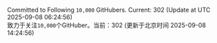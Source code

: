 Committed to Following `10,000` GitHubers. Current: <!-- FOLLOWING_COUNT -->302<!-- FOLLOWING_COUNT --> (Update at UTC <!-- LAST_UPDATED -->2025-09-08 06:24:56<!-- LAST_UPDATED -->)<br>
致力于关注`10,000`个GitHuber。当前：<!-- FOLLOWING_COUNT -->302<!-- FOLLOWING_COUNT --> (更新于北京时间 <!-- LAST_UPDATED_CST -->2025-09-08 14:24:56<!-- LAST_UPDATED_CST -->)
